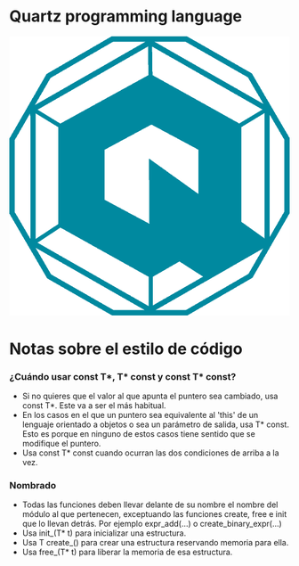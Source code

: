 # Quartz programming language

![](https://raw.githubusercontent.com/deltegui/quartz/%238-closures/logo/quartz.png?token=ADHDBXCE5KP6AJ227G5S3QLBBAN2G "Quartz")

# Notas sobre el estilo de código

### ¿Cuándo usar const T*, T* const y const T* const?
- Si no quieres que el valor al que apunta el puntero sea cambiado, usa const T*. Este va a ser el más habitual.
- En los casos en el que un puntero sea equivalente al 'this' de un lenguaje orientado a objetos o sea un parámetro de salida, usa T* const. Esto es porque en ninguno de estos casos tiene sentido que se modifique el puntero.
- Usa const T* const cuando ocurran las dos condiciones de arriba a la vez.

### Nombrado

- Todas las funciones deben llevar delante de su nombre el nombre del módulo al que pertenecen, exceptuando las funciones create, free e init que lo llevan detrás.
  Por ejemplo expr_add(...) o create_binary_expr(...)
- Usa init_<module>(T* t) para inicializar una estructura.
- Usa T create_<module>() para crear una estructura reservando memoria para ella.
- Usa free_<module>(T* t) para liberar la memoria de esa estructura.


